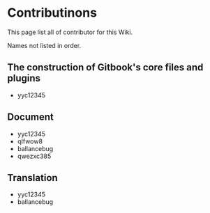 # Contributinons

This page list all of contributor for this Wiki.

Names not listed in order.

## The construction of Gitbook's core files and plugins

* yyc12345

## Document

* yyc12345
* qlfwow8
* ballancebug
* qwezxc385

## Translation

* yyc12345
* ballancebug
